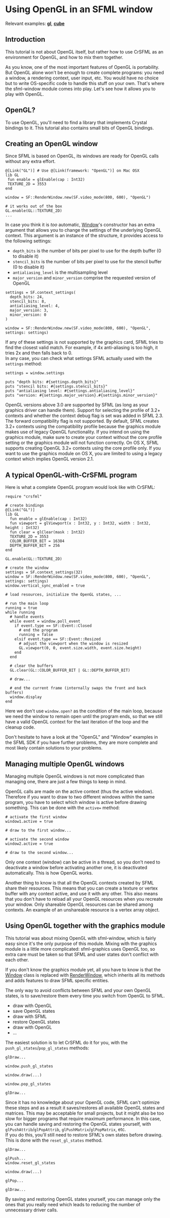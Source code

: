 # Using OpenGL in an SFML window

Relevant examples: **[gl]({{book.examples}}/gl.cr)**, **[cube]({{book.examples2}}/cube)**

## Introduction

This tutorial is not about OpenGL itself, but rather how to use CrSFML as an environment for OpenGL, and how to mix them together.

As you know, one of the most important features of OpenGL is portability. But OpenGL alone won't be enough to create complete programs: you need a window, a rendering context, user input, etc. You would have no choice but to write OS-specific code to handle this stuff on your own. That's where the sfml-window module comes into play. Let's see how it allows you to play with OpenGL.

## OpenGL?

To use OpenGL, you'll need to find a library that implements Crystal bindings to it. This tutorial also contains small bits of OpenGL bindings.

## Creating an OpenGL window

Since SFML is based on OpenGL, its windows are ready for OpenGL calls without any extra effort.

```crystal
@[Link("GL")] # Use @[Link(framework: "OpenGL")] on Mac OSX
lib GL
 fun enable = glEnable(cap : Int32)
 TEXTURE_2D = 3553
end

window = SF::RenderWindow.new(SF.video_mode(800, 600), "OpenGL")

# it works out of the box
GL.enable(GL::TEXTURE_2D)
...
```

In case you think it is *too* automatic, [Window]({{book.api}}/Window.html)'s constructor has an extra argument that allows you to change the settings of the underlying OpenGL context. This argument is an instance of the structure, it provides access to the following settings:

* `depth_bits` is the number of bits per pixel to use for the depth buffer (0 to disable it)
* `stencil_bits` is the number of bits per pixel to use for the stencil buffer (0 to disable it)
* `antialiasing_level` is the multisampling level
* `major_version` and `minor_version` comprise the requested version of OpenGL

```crystal
settings = SF.context_settings(
  depth_bits: 24,
  stencil_bits: 8,
  antialiasing_level: 4,
  major_version: 3,
  minor_version: 0
)

window = SF::RenderWindow.new(SF.video_mode(800, 600), "OpenGL", settings: settings)
```

If any of these settings is not supported by the graphics card, SFML tries to find the closest valid match. For example, if 4x anti-aliasing is too high, it tries 2x and then falls back to 0.  
In any case, you can check what settings SFML actually used with the `settings` method:

```crystal
settings = window.settings

puts "depth bits: #{settings.depth_bits}"
puts "stencil bits: #{settings.stencil_bits}"
puts "antialiasing level: #{settings.antialiasing_level}"
puts "version: #{settings.major_version}.#{settings.minor_version}"
```

OpenGL versions above 3.0 are supported by SFML (as long as your graphics driver can handle them). Support for selecting the profile of 3.2+ contexts and whether the context debug flag is set was added in SFML 2.3. The forward compatibility flag is not supported. By default, SFML creates 3.2+ contexts using the compatibility profile because the graphics module makes use of legacy OpenGL functionality. If you intend on using the graphics module, make sure to create your context without the core profile setting or the graphics module will not function correctly. On OS X, SFML supports creating OpenGL 3.2+ contexts using the core profile only. If you want to use the graphics module on OS X, you are limited to using a legacy context which implies OpenGL version 2.1.

## A typical OpenGL-with-CrSFML program

Here is what a complete OpenGL program would look like with CrSFML:

```crystal
require "crsfml"

# create bindings
@[Link("GL")]
lib GL
  fun enable = glEnable(cap : Int32)
  fun viewport = glViewport(x : Int32, y : Int32, width : Int32, height : Int32)
  fun clear = glClear(mask : Int32)
  TEXTURE_2D = 3553
  COLOR_BUFFER_BIT = 16384
  DEPTH_BUFFER_BIT = 256
end

GL.enable(GL::TEXTURE_2D)

# create the window
settings = SF.context_settings(32)
window = SF::RenderWindow.new(SF.video_mode(800, 600), "OpenGL", settings: settings)
window.vertical_sync_enabled = true

# load resources, initialize the OpenGL states, ...

# run the main loop
running = true
while running
  # handle events
  while event = window.poll_event
    if event.type == SF::Event::Closed
      # end the program
      running = false
    elsif event.type == SF::Event::Resized
      # adjust the viewport when the window is resized
      GL.viewport(0, 0, event.size.width, event.size.height)
    end
  end

  # clear the buffers
  GL.clear(GL::COLOR_BUFFER_BIT | GL::DEPTH_BUFFER_BIT)

  # draw...

  # end the current frame (internally swaps the front and back buffers)
  window.display
end
```

Here we don't use `window.open?` as the condition of the main loop, because we need the window to remain open until the program ends, so that we still have a valid OpenGL context for the last iteration of the loop and the cleanup code.

Don't hesitate to have a look at the "OpenGL" and "Window" examples in the SFML SDK if you have further problems, they are more complete and most likely contain solutions to your problems.

## Managing multiple OpenGL windows

Managing multiple OpenGL windows is not more complicated than managing one, there are just a few things to keep in mind.

OpenGL calls are made on the active context (thus the active window). Therefore if you want to draw to two different windows within the same program, you have to select which window is active before drawing something. This can be done with the `active=` method:

```crystal
# activate the first window
window1.active = true

# draw to the first window...

# activate the second window
window2.active = true

# draw to the second window...
```

Only one context (window) can be active in a thread, so you don't need to deactivate a window before activating another one, it is deactivated automatically. This is how OpenGL works.

Another thing to know is that all the OpenGL contexts created by SFML share their resources. This means that you can create a texture or vertex buffer with any context active, and use it with any other. This also means that you don't have to reload all your OpenGL resources when you recreate your window. Only shareable OpenGL resources can be shared among contexts. An example of an unshareable resource is a vertex array object.

## Using OpenGL together with the graphics module

This tutorial was about mixing OpenGL with sfml-window, which is fairly easy since it's the only purpose of this module. Mixing with the graphics module is a little more complicated: sfml-graphics uses OpenGL too, so extra care must be taken so that SFML and user states don't conflict with each other.

If you don't know the graphics module yet, all you have to know is that the [Window]({{book.api}}/Window.html) class is replaced with [RenderWindow]({{book.api}}/RenderWindow.html), which inherits all its methods and adds features to draw SFML specific entities.

The only way to avoid conflicts between SFML and your own OpenGL states, is to save/restore them every time you switch from OpenGL to SFML.

- draw with OpenGL
- save OpenGL states
- draw with SFML
- restore OpenGL states
- draw with OpenGL
- ...

The easiest solution is to let CrSFML do it for you, with the `push_gl_states`/`pop_gl_states` methods:

```crystal
glDraw...

window.push_gl_states

window.draw(...)

window.pop_gl_states

glDraw...
```

Since it has no knowledge about your OpenGL code, SFML can't optimize these steps and as a result it saves/restores all available OpenGL states and matrices. This may be acceptable for small projects, but it might also be too slow for bigger programs that require maximum performance. In this case, you can handle saving and restoring the OpenGL states yourself, with `glPushAttrib`/`glPopAttrib`, `glPushMatrix`/`glPopMatrix`, etc.  
If you do this, you'll still need to restore SFML's own states before drawing. This is done with the `reset_gl_states` method.

```crystal
glDraw...

glPush...
window.reset_gl_states

window.draw(...)

glPop...

glDraw...
```

By saving and restoring OpenGL states yourself, you can manage only the ones that you really need which leads to reducing the number of unnecessary driver calls.
